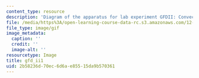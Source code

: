 ```yaml
---
content_type: resource
description: 'Diagram of the apparatus for lab experiment GFDII: Convection.'
file: /media/https%3A/open-learning-course-data-rc.s3.amazonaws.com/12-003-atmosphere-ocean-and-climate-dynamics-fall-2008/2b58236d70ec6d6ae85515da9b570361_gfd_ii1.gif
file_type: image/gif
image_metadata:
  caption: ''
  credit: ''
  image-alt: ''
resourcetype: Image
title: gfd_ii1
uid: 2b58236d-70ec-6d6a-e855-15da9b570361
---
```

